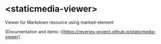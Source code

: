 # \<staticmedia-viewer\>

Viewer for Markdown resource using marked-element 

(Documentation and demo :)[https://reveries-project.github.io/staticmedia-viewer] 

